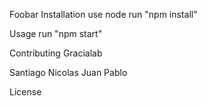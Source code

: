 Foobar
Installation
use node run "npm install"

Usage
run "npm start"

Contributing
Gracialab

Santiago Nicolas Juan Pablo

License